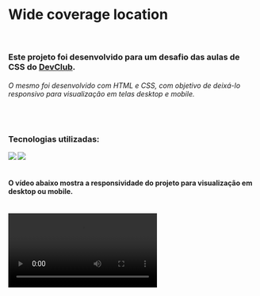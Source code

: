 <h1>Wide coverage location</h1> 
<br>

<h3>Este projeto foi desenvolvido para um desafio das aulas de CSS do <a href="https://rodolfomori.com.br/devclub">DevClub</a>.</h3>
<h6>O mesmo foi desenvolvido com HTML e CSS, com objetivo de deixá-lo responsivo para visualização em telas desktop e mobile.</h6>
<br>
<h3>Tecnologias utilizadas: </h3>
<img align="left" src="https://img.shields.io/badge/HTML5-E34F26?style=for-the-badge&logo=html5&logoColor=white">
<img align="left" src="https://img.shields.io/badge/CSS3-1572B6?style=for-the-badge&logo=css3&logoColor=white">
<br>
<br>

<h4>O vídeo abaixo mostra a responsividade do projeto para visualização em desktop ou mobile.</h4>
<br>

<video src="">


